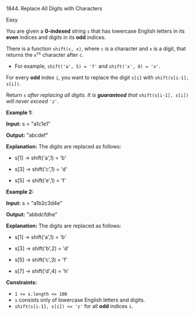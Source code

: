 1844\. Replace All Digits with Characters

Easy

You are given a **0-indexed** string `s` that has lowercase English letters in its **even** indices and digits in its **odd** indices.

There is a function `shift(c, x)`, where `c` is a character and `x` is a digit, that returns the <code>x<sup>th</sup></code> character after `c`.

*   For example, `shift('a', 5) = 'f'` and `shift('x', 0) = 'x'`.

For every **odd** index `i`, you want to replace the digit `s[i]` with `shift(s[i-1], s[i])`.

Return `s` _after replacing all digits. It is **guaranteed** that_ `shift(s[i-1], s[i])` _will never exceed_ `'z'`.

**Example 1:**

**Input:** s = "a1c1e1"

**Output:** "abcdef"

**Explanation:** The digits are replaced as follows: 

- s[1] -> shift('a',1) = 'b' 

- s[3] -> shift('c',1) = 'd' 

- s[5] -> shift('e',1) = 'f'

**Example 2:**

**Input:** s = "a1b2c3d4e"

**Output:** "abbdcfdhe"

**Explanation:** The digits are replaced as follows: 

- s[1] -> shift('a',1) = 'b' 

- s[3] -> shift('b',2) = 'd' 

- s[5] -> shift('c',3) = 'f' 

- s[7] -> shift('d',4) = 'h'

**Constraints:**

*   `1 <= s.length <= 100`
*   `s` consists only of lowercase English letters and digits.
*   `shift(s[i-1], s[i]) <= 'z'` for all **odd** indices `i`.